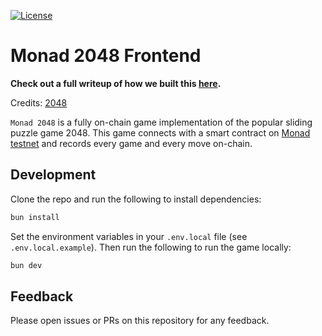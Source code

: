 [![License](https://img.shields.io/github/license/monad-developers/2048-frontend)](https://github.com/monad-developers/2048-frontend/blob/main/LICENSE)

# Monad 2048 Frontend

**Check out a full writeup of how we built this [here](https://blog.monad.xyz/blog/build-2048).**

Credits: [2048](https://github.com/gabrielecirulli/2048)

`Monad 2048` is a fully on-chain game implementation of the popular sliding puzzle game 2048. This game connects with a smart contract
on [Monad testnet](https://testnet.monad.xyz/) and records every game and every move on-chain.

## Development

Clone the repo and run the following to install dependencies:

```bash
bun install
```

Set the environment variables in your `.env.local` file (see `.env.local.example`). Then run the following to run the game locally:

```bash
bun dev
```

## Feedback

Please open issues or PRs on this repository for any feedback.
